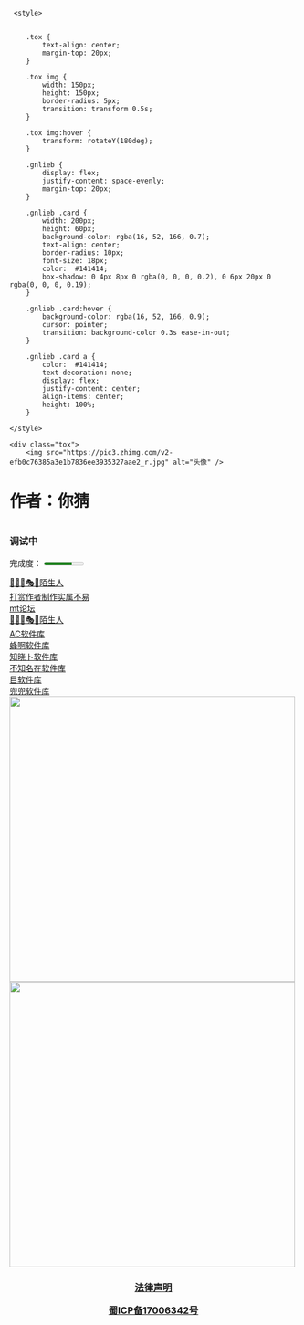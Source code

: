 
<!-- 
            ◢＼　 ☆　　 ／◣
    　  　∕　　﹨　╰╮∕　　﹨
    　  　▏　　～～′′～～ 　｜
    　　  ﹨／　　　　　　 　＼∕
    　 　 ∕ 　　●　　　 ●　＼
      ＝＝　○　∴·╰╯　∴　○　＝＝
    　    ╭──╮　　　　　╭──╮
  ╔══ ∪∪∪═   鬼鬼api     ══∪∪∪═╗
-->
<html lang="zh-CN">
	<head>
		<meta charset="utf-8" name="viewport" content="width=device-width, initial-scale=1, maximum-scale=1, user-scalable=no">
	<title>你猜</title>
 <script src="https://cdn.bootcdn.net/ajax/libs/jquery/3.6.4/jquery.js"></script>
        <!--iconfont-阿里巴巴矢量图标库上面这个是音乐，删了就没了-->
      

     <style>
	
 
		.tox {
			text-align: center;
			margin-top: 20px;
		}

		.tox img {
			width: 150px;
			height: 150px;
			border-radius: 5px;
			transition: transform 0.5s;
		}
 <!--上面这个是调头像图片大小。-->
		.tox img:hover {
			transform: rotateY(180deg);
		}

		.gnlieb {
			display: flex;
			justify-content: space-evenly;
			margin-top: 20px;
		}

		.gnlieb .card {
			width: 200px;
			height: 60px;
			background-color: rgba(16, 52, 166, 0.7);
			text-align: center;
			border-radius: 10px;
			font-size: 18px;
			color: 	#141414;
			box-shadow: 0 4px 8px 0 rgba(0, 0, 0, 0.2), 0 6px 20px 0 rgba(0, 0, 0, 0.19);
		}
 <!--上面这个是调软件库方块大小-->
		.gnlieb .card:hover {
			background-color: rgba(16, 52, 166, 0.9);
			cursor: pointer;
			transition: background-color 0.3s ease-in-out;
		}

		.gnlieb .card a {
			color: 	#141414;
			text-decoration: none;
			display: flex;
			justify-content: center;
			align-items: center;
			height: 100%;
		}
 <!--上面这个是调软件库方块大小-->
	</style>





 <body>




	<div class="tox">
		<img src="https://pic3.zhimg.com/v2-efb0c76385a3e1b7836ee3935327aae2_r.jpg" alt="头像" />
		
<h1>作者：你猜<h1>
  <h3>调试中</h3>
	<p>
    <span>完成度：</span>
    <meter min="0" max="500" value="350">350 degrees</meter>
</p>
 <!--//上面这个是进度条-->

<!-- json -->
<script type="text/javascript" src="https://api.cenguigui.cn/api/djt/api?format=js&charset=utf-8"></script>
<div id="hitokoto" style="font-family:'楷体';"><script>hitokoto()</script></div>






<div class="gnlieb">
		<div class="card">
			<a href="https://www.123pan.com/s/ynz5Vv-ETM3d.html">🤪😜🌈🎭🧩陌生人</a>
		</div>
		<div class="card">
			<a href="https://kdocs.cn/l/cfVhKNNDbgQQ">打赏作者制作实属不易</a>
		</div>
  </div>
  
  
  
  
  
  <div class="gnlieb">
		<div class="card">
			<a href="https://bbs.binmt.cc/forum.php?mod=guide&view=hot&mobile=2">mt论坛</a>
		</div>
		<div class="card">
			<a href="https://link3.cc/lgdmsr">🤪😜🌈🎭🧩陌生人</a>
		</div>
  </div>


  
  
  
  
  
  
  
  <div class="gnlieb">
		<div class="card">
			<a href="https://share.feijipan.com/s/wOUh5PKS">AC软件库</a>
		</div>
		<div class="card">
			<a href="https://share.feijipan.com/s/nnUWzNHp">蜂啊软件库</a>
		</div>
  </div>


  <div class="gnlieb">
		<div class="card">
			<a href="https://www.feijix.com/s/iIpBdNI">知晓卜软件库</a>
		</div>
		<div class="card">
			<a href="https://share.feijipan.com/s/gAA5ljMd">不知名在软件库</a>
		</div>
  </div>


  <div class="gnlieb">
		<div class="card">
			<a href="https://mzwr.lanzouw.com/b03pwrh3i">目软件库</a>
		</div>
		<div class="card">
			<a href="https://www.lanzoui.com/b133841/">兜兜软件库</a>
		</div>
  </div>



<!--美腿-->
<img src="https://api.cenguigui.cn/api/pic/api.php" width="500px">
  





<!--陌生人图片-->

<!--<img src="https://api.cenguigui.cn/api/shouxie/tu_jupai_mengmei.php?text=陌生人&id=2" alt="" width="500px">-->
 
 


<!--聊天回复-->
<!--<script type="text/javascript">window.$crisp=[];window.CRISP_WEBSITE_ID="20dc59e3-63e7-4b1a-9ae7-c47568ef49cf";(function(){d=document;s=d.createElement("script");s.src="https://client.crisp.chat/l.js";s.async=1;d.getElementsByTagName("head")[0].appendChild(s);})();</script>-->
<!--聊天回复   end-->
<!--音效接口 笒鬼鬼api-->
<!--<script src="https://api.cenguigui.cn/api/bjyinyue"></script>-->
<!--音效接口 笒鬼鬼api  end-->
<!-- 访客信息 -->
<script src="https://api.cenguigui.cn/api/fangke"></script>
<!-- 访客信息 end-->





<div id="music" key="64a2b85c43be6"></div>
<script id="xplayer" src="https://y.cenguigui.cn/Static/player14/js/player.js" key="64a2b85c43be6" m = "1"></script>
<!--<script id="xplayer" src="https://y.cenguigui.cn/Static/player12/js/player.js" key="64a2b85c43be6" m = "1"></script>-->

<!--笒鬼鬼播放器 end-->






<script src="https://api.cenguigui.cn/api/xuehua" rel="external nofollow" ></script>
<!--//定义雪花颜色-->
<script>var sf = new Snowflakes({color: "pink"});</script>
<img src="https://api.cenguigui.cn/api/UserInfo/ip/" alt="" width="500px">

<h3 style="text-align: center;">
    <p class="text-center"><a href="https://v.16yun.cn/misc/agreement/law/" target="_blank">法律声明</a></p>
    <p class="text-center"><a id="beian_link" href="http://beian.miit.gov.cn/" target="_blank">蜀ICP备17006342号</a></p>
</h3>


<!--点击音波-->
<script src="https://cdn.staticfile.net/jquery/3.5.1/jquery.min.js"></script>
<script src="https://api.cenguigui.cn/api/bjyinyue"></script>






<script>
if(1==0){

}else{
function loadJs(path,callback){var header=document.getElementsByTagName("head")[0];var script=document.createElement('script');script.setAttribute('src',path);header.appendChild(script);if(!/*@cc_on!@*/false){script.onload=function(){callback();}}else{script.onreadystatechange=function(){if(script.readystate=="loaded" ||script.readState=='complate'){callback();}}}}
        loadJs("https://yyyp.oss-cn-beijing.aliyuncs.com/CDN/FallingFx/yinghua/yinghua.min.js",function(){yinghua(50,1.5)});
}
</script>

<!--↑樱花-->




